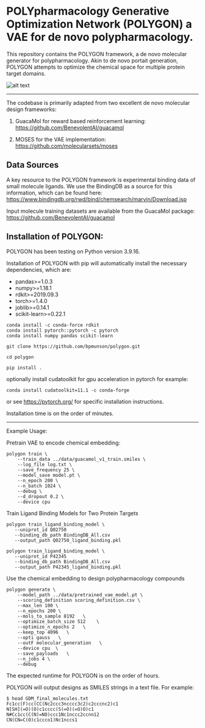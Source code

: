 # POLYpharmacology Generative Optimization Network (POLYGON) a VAE for de novo polypharmacology.

This repository contains the POLYGON framework, a de novo molecular generator for polypharmacology. Akin to de novo portait generation, POLYGON attempts to optimize the chemical space for multiple protein target domains.

![alt text](https://github.com/bpmunson/polygon/blob/main/images/Figure_1.png?raw=true)

***

The codebase is primarily adapted from two excellent de novo molecular design frameworks:

1. GuacaMol for reward based reinforcement learning: https://github.com/BenevolentAI/guacamol 

2. MOSES for the VAE implementation: https://github.com/molecularsets/moses

## Data Sources
A key resource to the POLYGON framework is experimental binding data of small molecule ligands.  We use the BindingDB as a source for this information, which can be found here: https://www.bindingdb.org/rwd/bind/chemsearch/marvin/Download.jsp

Input molecule training datasets are available from the GuacaMol package:  https://github.com/BenevolentAI/guacamol 

## Installation of POLYGON:
POLYGON has been testing on Python version 3.9.16.

Installation of POLYGON with pip will automatically install the necessary dependencies, which are:
* pandas>=1.0.3
* numpy>=1.18.1
* rdkit>=2019.09.3
* torch>=1.4.0
* joblib>=0.14.1
* scikit-learn>=0.22.1

```
conda install -c conda-force rdkit
conda install pytorch::pytorch -c pytorch
conda install numpy pandas scikit-learn

```

```
git clone https://github.com/bpmunson/polygon.git

cd polygon

pip install .
```

optionally install cudatoolkit for gpu acceleration in pytorch
for example:
```
conda install cudatoolkit=11.1 -c conda-forge
```
or see https://pytorch.org/ for specific installation instructions.

Installation time is on the order of minutes.

***


Example Usage:

Pretrain VAE to encode chemical embedding:
```
polygon train \
	--train_data ../data/guacamol_v1_train.smiles \
	--log_file log.txt \
	--save_frequency 25 \
	--model_save model.pt \
	--n_epoch 200 \
	--n_batch 1024 \
	--debug \
	--d_dropout 0.2 \
	--device cpu
```

Train Ligand Binding Models for Two Protein Targets
```
polygon train_ligand_binding_model \
   --uniprot_id Q02750
   --binding_db_path BindingDB_All.csv
   --output_path Q02750_ligand_binding.pkl
```

```
polygon train_ligand_binding_model \
   --uniprot_id P42345
   --binding_db_path BindingDB_All.csv
   --output_path P42345_ligand_binding.pkl
```

Use the chemical embedding to design polypharmacology compounds
```
polygon generate \
    --model_path ../data/pretrained_vae_model.pt \
    --scoring_definition scoring_definition.csv \
    --max_len 100 \
    --n_epochs 200 \
    --mols_to_sample 8192   \
    --optimize_batch_size 512    \
    --optimize_n_epochs 2   \
    --keep_top 4096   \
    --opti gauss   \
    --outF molecular_generation   \
    --device cpu  \
    --save_payloads   \
    --n_jobs 4 \
    --debug
```

The expected runtime for POLYGON is on the order of hours.

POLYGON will output designs as SMILES strings in a text file.  For example:
```
$ head GDM_final_molecules.txt
Fc1cc(F)cc(CC(Nc2ccc3ncccc3c2)c2cccnc2)c1
N[SH](=O)(O)c1cccc(S(=O)(=O)O)c1
N#Cc1cc(C(N)=NO)ccc1Nc1nccc2ccnn12
CN(CN=C(O)c1ccco1)Nc1nccs1
```
